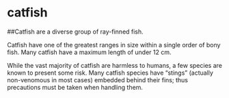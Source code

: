 # catfish

##Catfish are a diverse group of ray-finned fish.

Catfish have one of the greatest ranges in size within a single order of bony fish. Many catfish have a maximum length of under 12 cm.

While the vast majority of catfish are harmless to humans, a few species are known to present some risk. Many catfish species have “stings” (actually non-venomous in most cases) embedded behind their fins; thus precautions must be taken when handling them.

